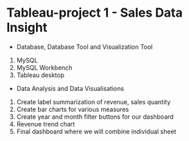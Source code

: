 # Tableau-project 1 - Sales Data Insight
* Database, Database Tool and Visualization Tool
 1. MySQL
 2. MySQL Workbench
 3. Tableau desktop
* Data Analysis and Data Visualisations
 1. Create label summarization of revenue, sales quantity
 2.  Create bar charts for various measures
 3. Create year and month filter buttons for our dashboard
 4. Revenue trend chart
 5. Final dashboard where we will combine individual sheet
